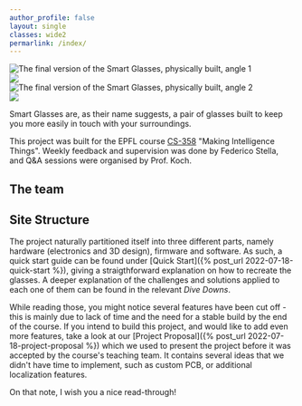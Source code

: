 ```yaml
--- 
author_profile: false
layout: single
classes: wide2
permarlink: /index/
---
```


<div id="glasses_images_container">
    <div class="column">
        <!-- The HTML for the animations is from Copyright (c) 2022 by Shaw (https://codepen.io/shshaw/pen/LBZyyM) -->
        <div class="glasses" style="background-image: url('{{ site.url }}{{ site.baseurl }}/assets/images/final_glasses_2.png'); --row-total: 5;">
            <img alt="The final version of the Smart Glasses, physically built, angle 1" src="{{ site.url }}{{ site.baseurl }}/assets/images/final_glasses_2.png">
            <div class="glasses__popup">
                <img src="{{ site.url }}{{ site.baseurl }}/assets/images/final_glasses_2.png" />
                <div class="glasses__row" style="--row-index: 0; --random: 0.23">
                    <div class="glasses__row-inner"></div>
                </div>
                <div class="glasses__row" style="--row-index: 1; --random: 0.72">
                    <div class="glasses__row-inner"></div>
                </div>
                <div class="glasses__row" style="--row-index: 2; --random: 0.11">
                    <div class="glasses__row-inner"></div>
                </div>
                <div class="glasses__row" style="--row-index: 3; --random: 0.50">
                    <div class="glasses__row-inner"></div>
                </div>
                <div class="glasses__row" style="--row-index: 4; --random: 0.39;">
                    <div class="glasses__row-inner"></div>
                </div>
            </div>
        </div>
    </div>
    <div class="column">
        <div class="glasses" style="background-image: url('{{ site.url }}{{ site.baseurl }}/assets/images/final_glasses_1.png'); --row-total: 5;">
            <img alt="The final version of the Smart Glasses, physically built, angle 2" src="{{ site.url }}{{ site.baseurl }}/assets/images/final_glasses_1.png">
            <div class="glasses__popup">
                <img src="{{ site.url }}{{ site.baseurl }}/assets/images/final_glasses_1.png" />
                <div class="glasses__row" style="--row-index: 0; --random: 0.23">
                    <div class="glasses__row-inner"></div>
                </div>
                <div class="glasses__row" style="--row-index: 1; --random: 0.72">
                    <div class="glasses__row-inner"></div>
                </div>
                <div class="glasses__row" style="--row-index: 2; --random: 0.11">
                    <div class="glasses__row-inner"></div>
                </div>
                <div class="glasses__row" style="--row-index: 3; --random: 0.50">
                    <div class="glasses__row-inner"></div>
                </div>
                <div class="glasses__row" style="--row-index: 4; --random: 0.39;">
                    <div class="glasses__row-inner"></div>
                </div>
            </div>
        </div>
    </div>
</div>

Smart Glasses are, as their name suggests, a pair of glasses built to keep you more easily in touch with your surroundings.

This project was built for the EPFL course <a href="https://edu.epfl.ch/studyplan/en/bachelor/computer-science/coursebook/making-intelligent-things-CS-358">CS-358</a> "Making Intelligence Things".
Weekly feedback and supervision was done by Federico Stella, and Q&A sessions were organised by Prof. Koch.

## The team

## Site Structure

The project naturally partitioned itself into three different parts, namely hardware (electronics and 3D design), firmware and software. 
As such, a quick start guide can be found under [Quick Start]({% post_url 2022-07-18-quick-start %}), giving a straigthforward explanation on how to recreate the glasses. A deeper explanation of the challenges and solutions applied to each one of them can be found in the relevant *Dive Downs*.

While reading those, you might notice several features have been cut off - this is mainly due to lack of time and the need for a stable build by the end of the course. If you intend to build this project, and would like to add even more features, take a look at our [Project Proposal]({% post_url 2022-07-18-project-proposal %}) which we used to present the project before it was accepted by the course's teaching team. It contains several ideas that we didn't have time to implement, such as custom PCB, or additional localization features.

On that note, I wish you a nice read-through!